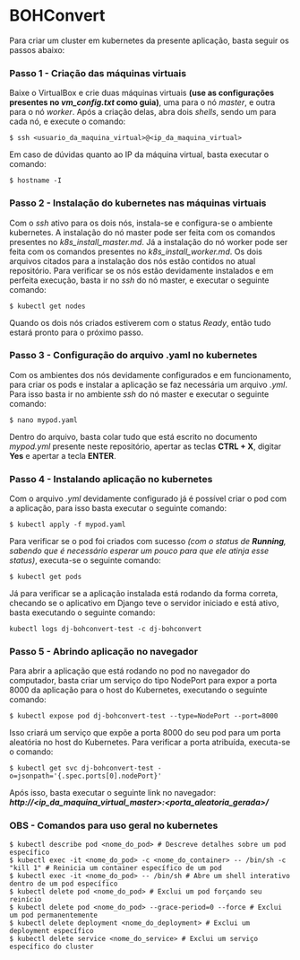 # BOHConvert

Para criar um cluster em kubernetes da presente aplicação, basta seguir os passos abaixo:

### Passo 1 - Criação das máquinas virtuais

Baixe o VirtualBox e crie duas máquinas virtuais **(use as configurações presentes no *vm_config.txt* como guia)**, uma para o nó *master*, e outra para o nó *worker*. Após a criação delas, abra dois *shells*, sendo um para cada nó, e execute o comando:

```shell
$ ssh <usuario_da_maquina_virtual>@<ip_da_maquina_virtual>
```

Em caso de dúvidas quanto ao IP da máquina virtual, basta executar o comando:

```shell
$ hostname -I
```

### Passo 2 - Instalação do kubernetes nas máquinas virtuais

Com o *ssh* ativo para os dois nós, instala-se e configura-se o ambiente kubernetes. A instalação do nó master pode ser feita com os comandos presentes no *k8s_install_master.md*. Já a instalação do nó worker pode ser feita com os comandos presentes no *k8s_install_worker.md*. Os dois arquivos citados para a instalação dos nós estão contidos no atual repositório. Para verificar se os nós estão devidamente instalados e em perfeita execução, basta ir no *ssh* do nó master, e executar o seguinte comando:

```shell
$ kubectl get nodes
```

Quando os dois nós criados estiverem com o status *Ready*, então tudo estará pronto para o próximo passo.

### Passo 3 - Configuração do arquivo .yaml no kubernetes

Com os ambientes dos nós devidamente configurados e em funcionamento, para criar os pods e instalar a aplicação se faz necessária um arquivo *.yml*. Para isso basta ir no ambiente *ssh* do nó master e executar o seguinte comando:

```shell
$ nano mypod.yaml
```

Dentro do arquivo, basta colar tudo que está escrito no documento *mypod.yml* presente neste repositório, apertar as teclas **CTRL + X**, digitar **Yes** e apertar a tecla **ENTER**.

### Passo 4 - Instalando aplicação no kubernetes

Com o arquivo *.yml* devidamente configurado já é possível criar o pod com a aplicação, para isso basta executar o seguinte comando:

```shell
$ kubectl apply -f mypod.yaml
```

Para verificar se o pod foi criados com sucesso *(com o status de **Running**, sabendo que é necessário esperar um pouco para que ele atinja esse status)*, executa-se o seguinte comando:

```shell
$ kubectl get pods
```

Já para verificar se a aplicação instalada está rodando da forma correta, checando se o aplicativo em Django teve o servidor iniciado e está ativo, basta executando o seguinte comando:

```shell
kubectl logs dj-bohconvert-test -c dj-bohconvert
```

### Passo 5 - Abrindo aplicação no navegador

Para abrir a aplicação que está rodando no pod no navegador do computador, basta criar um serviço do tipo NodePort para expor a porta 8000 da aplicação para o host do Kubernetes, executando o seguinte comando:

```shell
$ kubectl expose pod dj-bohconvert-test --type=NodePort --port=8000
```

Isso criará um serviço que expõe a porta 8000 do seu pod para um porta aleatória no host do Kubernetes. Para verificar a porta atribuída, executa-se o comando:

```shell
$ kubectl get svc dj-bohconvert-test -o=jsonpath='{.spec.ports[0].nodePort}'
```

Após isso, basta executar o seguinte link no navegador: ***http://<ip_da_maquina_virtual_master>:<porta_aleatoria_gerada>/***

### OBS - Comandos para uso geral no kubernetes

```shell
$ kubectl describe pod <nome_do_pod> # Descreve detalhes sobre um pod específico
$ kubectl exec -it <nome_do_pod> -c <nome_do_container> -- /bin/sh -c "kill 1" # Reinicia um container específico de um pod
$ kubectl exec -it <nome_do_pod> -- /bin/sh # Abre um shell interativo dentro de um pod específico
$ kubectl delete pod <nome_do_pod> # Exclui um pod forçando seu reinício
$ kubectl delete pod <nome_do_pod> --grace-period=0 --force # Exclui um pod permanentemente
$ kubectl delete deployment <nome_do_deployment> # Exclui um deployment específico
$ kubectl delete service <nome_do_service> # Exclui um serviço específico do cluster
```
